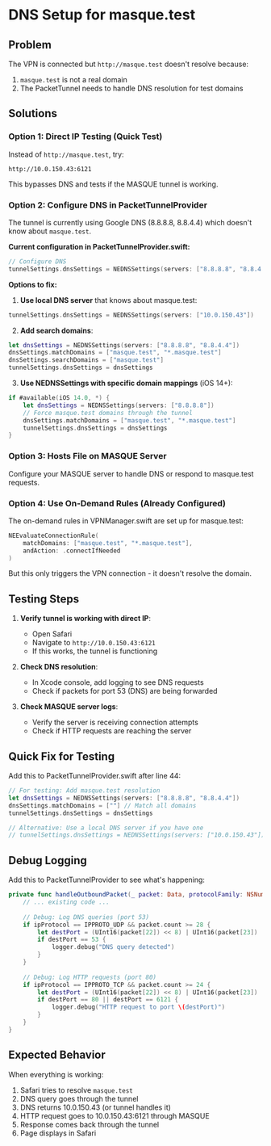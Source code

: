 # DNS Setup for masque.test

## Problem
The VPN is connected but `http://masque.test` doesn't resolve because:
1. `masque.test` is not a real domain
2. The PacketTunnel needs to handle DNS resolution for test domains

## Solutions

### Option 1: Direct IP Testing (Quick Test)
Instead of `http://masque.test`, try:
```
http://10.0.150.43:6121
```
This bypasses DNS and tests if the MASQUE tunnel is working.

### Option 2: Configure DNS in PacketTunnelProvider
The tunnel is currently using Google DNS (8.8.8.8, 8.8.4.4) which doesn't know about `masque.test`.

**Current configuration in PacketTunnelProvider.swift:**
```swift
// Configure DNS
tunnelSettings.dnsSettings = NEDNSSettings(servers: ["8.8.8.8", "8.8.4.4"])
```

**Options to fix:**

1. **Use local DNS server** that knows about masque.test:
```swift
tunnelSettings.dnsSettings = NEDNSSettings(servers: ["10.0.150.43"])
```

2. **Add search domains**:
```swift
let dnsSettings = NEDNSSettings(servers: ["8.8.8.8", "8.8.4.4"])
dnsSettings.matchDomains = ["masque.test", "*.masque.test"]
dnsSettings.searchDomains = ["masque.test"]
tunnelSettings.dnsSettings = dnsSettings
```

3. **Use NEDNSSettings with specific domain mappings** (iOS 14+):
```swift
if #available(iOS 14.0, *) {
    let dnsSettings = NEDNSSettings(servers: ["8.8.8.8"])
    // Force masque.test domains through the tunnel
    dnsSettings.matchDomains = ["masque.test", "*.masque.test"]
    tunnelSettings.dnsSettings = dnsSettings
}
```

### Option 3: Hosts File on MASQUE Server
Configure your MASQUE server to handle DNS or respond to masque.test requests.

### Option 4: Use On-Demand Rules (Already Configured)
The on-demand rules in VPNManager.swift are set up for masque.test:
```swift
NEEvaluateConnectionRule(
    matchDomains: ["masque.test", "*.masque.test"],
    andAction: .connectIfNeeded
)
```

But this only triggers the VPN connection - it doesn't resolve the domain.

## Testing Steps

1. **Verify tunnel is working with direct IP**:
   - Open Safari
   - Navigate to `http://10.0.150.43:6121`
   - If this works, the tunnel is functioning

2. **Check DNS resolution**:
   - In Xcode console, add logging to see DNS requests
   - Check if packets for port 53 (DNS) are being forwarded

3. **Check MASQUE server logs**:
   - Verify the server is receiving connection attempts
   - Check if HTTP requests are reaching the server

## Quick Fix for Testing

Add this to PacketTunnelProvider.swift after line 44:
```swift
// For testing: Add masque.test resolution
let dnsSettings = NEDNSSettings(servers: ["8.8.8.8", "8.8.4.4"])
dnsSettings.matchDomains = [""] // Match all domains
tunnelSettings.dnsSettings = dnsSettings

// Alternative: Use a local DNS server if you have one
// tunnelSettings.dnsSettings = NEDNSSettings(servers: ["10.0.150.43"])
```

## Debug Logging

Add this to PacketTunnelProvider to see what's happening:
```swift
private func handleOutboundPacket(_ packet: Data, protocolFamily: NSNumber) {
    // ... existing code ...
    
    // Debug: Log DNS queries (port 53)
    if ipProtocol == IPPROTO_UDP && packet.count >= 28 {
        let destPort = (UInt16(packet[22]) << 8) | UInt16(packet[23])
        if destPort == 53 {
            logger.debug("DNS query detected")
        }
    }
    
    // Debug: Log HTTP requests (port 80)
    if ipProtocol == IPPROTO_TCP && packet.count >= 24 {
        let destPort = (UInt16(packet[22]) << 8) | UInt16(packet[23])
        if destPort == 80 || destPort == 6121 {
            logger.debug("HTTP request to port \(destPort)")
        }
    }
}
```

## Expected Behavior

When everything is working:
1. Safari tries to resolve `masque.test`
2. DNS query goes through the tunnel
3. DNS returns 10.0.150.43 (or tunnel handles it)
4. HTTP request goes to 10.0.150.43:6121 through MASQUE
5. Response comes back through the tunnel
6. Page displays in Safari
